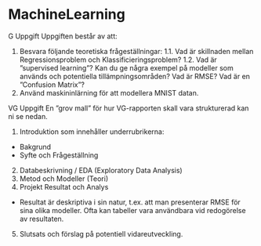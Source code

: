 # MachineLearning

G Uppgift
Uppgiften består av att: 
1. Besvara följande teoretiska frågeställningar: 
1.1. Vad är skillnaden mellan Regressionsproblem och Klassificieringsproblem? 
1.2. Vad är ”supervised learning”? Kan du ge några exempel på modeller som används och 
potentiella tillämpningsområden? Vad är RMSE? Vad är en ”Confusion Matrix”? 
2. Använd maskininlärning för att modellera MNIST datan.

VG Uppgift
En ”grov mall” för hur VG-rapporten skall vara strukturerad kan ni se nedan. 
1. Introduktion som innehåller underrubrikerna:
- Bakgrund
- Syfte och Frågeställning
2. Databeskrivning / EDA (Exploratory Data Analysis)
3. Metod och Modeller (Teori)
4. Projekt Resultat och Analys
- Resultat är deskriptiva i sin natur, t.ex. att man presenterar RMSE för sina olika modeller. 
Ofta kan tabeller vara användbara vid redogörelse av resultaten.
5. Slutsats och förslag på potentiell vidareutveckling.

